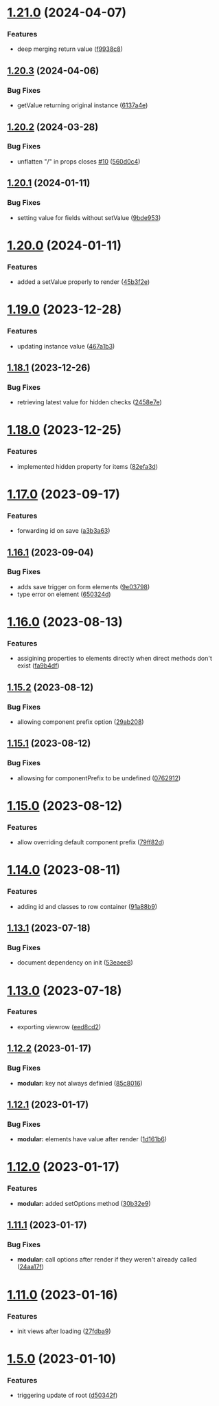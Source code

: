 # [1.21.0](https://github.com/Jaspero/modular/compare/v1.20.3...v1.21.0) (2024-04-07)


### Features

* deep merging return value ([f9938c8](https://github.com/Jaspero/modular/commit/f9938c879e6e78757455d9cc2b8bd8cb86c5ba2b))

## [1.20.3](https://github.com/Jaspero/modular/compare/v1.20.2...v1.20.3) (2024-04-06)


### Bug Fixes

* getValue returning original instance ([6137a4e](https://github.com/Jaspero/modular/commit/6137a4e3492ebc270fd5184d16ab0b3bc9fe5909))

## [1.20.2](https://github.com/Jaspero/modular/compare/v1.20.1...v1.20.2) (2024-03-28)


### Bug Fixes

* unflatten "/" in props closes [#10](https://github.com/Jaspero/modular/issues/10) ([560d0c4](https://github.com/Jaspero/modular/commit/560d0c4e93accf8d5a3f99fb704152a6312b3e38))

## [1.20.1](https://github.com/Jaspero/modular/compare/v1.20.0...v1.20.1) (2024-01-11)


### Bug Fixes

* setting value for fields without setValue ([9bde953](https://github.com/Jaspero/modular/commit/9bde953558068b42e9d4abb9f45c75e662800fbb))

# [1.20.0](https://github.com/Jaspero/modular/compare/v1.19.0...v1.20.0) (2024-01-11)


### Features

* added a setValue properly to render ([45b3f2e](https://github.com/Jaspero/modular/commit/45b3f2e528af4d5cc42dd7b9d870e4801d5d9cba))

# [1.19.0](https://github.com/Jaspero/modular/compare/v1.18.1...v1.19.0) (2023-12-28)


### Features

* updating instance value ([467a1b3](https://github.com/Jaspero/modular/commit/467a1b3322598f6040622fb4358808b0b4b3c468))

## [1.18.1](https://github.com/Jaspero/modular/compare/v1.18.0...v1.18.1) (2023-12-26)


### Bug Fixes

* retrieving latest value for hidden checks ([2458e7e](https://github.com/Jaspero/modular/commit/2458e7e9fede64917f18fe83c6605031a6eeed51))

# [1.18.0](https://github.com/Jaspero/modular/compare/v1.17.0...v1.18.0) (2023-12-25)


### Features

* implemented hidden property for items ([82efa3d](https://github.com/Jaspero/modular/commit/82efa3df46a81fe9c20b14f6ae0299b0ea859b42))

# [1.17.0](https://github.com/Jaspero/modular/compare/v1.16.1...v1.17.0) (2023-09-17)


### Features

* forwarding id on save ([a3b3a63](https://github.com/Jaspero/modular/commit/a3b3a63173fe33bdc8da3b78516191fab69a761d))

## [1.16.1](https://github.com/Jaspero/modular/compare/v1.16.0...v1.16.1) (2023-09-04)


### Bug Fixes

* adds save trigger on form elements ([9e03798](https://github.com/Jaspero/modular/commit/9e0379883f66953be69a63d34581680da808e0ea))
* type error on element ([650324d](https://github.com/Jaspero/modular/commit/650324d4313c61f6d93f4558648ee05b8fe0aae9))

# [1.16.0](https://github.com/Jaspero/modular/compare/v1.15.2...v1.16.0) (2023-08-13)


### Features

* assigining properties to elements directly when direct methods don't exist ([fa9b4df](https://github.com/Jaspero/modular/commit/fa9b4dfe7f775aebc81d8f5d2821b1d95f59ebe0))

## [1.15.2](https://github.com/Jaspero/modular/compare/v1.15.1...v1.15.2) (2023-08-12)


### Bug Fixes

* allowing component prefix option ([29ab208](https://github.com/Jaspero/modular/commit/29ab208b448eb3d0aa1990c319d5ec5a075867e8))

## [1.15.1](https://github.com/Jaspero/modular/compare/v1.15.0...v1.15.1) (2023-08-12)


### Bug Fixes

* allowsing for componentPrefix to be undefined ([0762912](https://github.com/Jaspero/modular/commit/076291229905ffc9486ca1449ae9e6eb8f9cd64d))

# [1.15.0](https://github.com/Jaspero/modular/compare/v1.14.0...v1.15.0) (2023-08-12)


### Features

* allow overriding default component prefix ([79ff82d](https://github.com/Jaspero/modular/commit/79ff82dc6c56f494d3f536477d1eee6ad1d2c79b))

# [1.14.0](https://github.com/Jaspero/modular/compare/v1.13.1...v1.14.0) (2023-08-11)


### Features

* adding id and classes to row container ([91a88b9](https://github.com/Jaspero/modular/commit/91a88b9789e57c7f53f71dde691f778572c86dbd))

## [1.13.1](https://github.com/Jaspero/modular/compare/v1.13.0...v1.13.1) (2023-07-18)


### Bug Fixes

* document dependency on init ([53eaee8](https://github.com/Jaspero/modular/commit/53eaee8e33678debe5011b72d3d6d48626569d99))

# [1.13.0](https://github.com/Jaspero/modular/compare/v1.12.2...v1.13.0) (2023-07-18)


### Features

* exporting viewrow ([eed8cd2](https://github.com/Jaspero/modular/commit/eed8cd23c4087bf4210256ee1cb44f586abf5f72))

## [1.12.2](https://github.com/Jaspero/modular/compare/v1.12.1...v1.12.2) (2023-01-17)


### Bug Fixes

* **modular:** key not always definied ([85c8016](https://github.com/Jaspero/modular/commit/85c801633bf6b6b5e5393373cbc3477f557db4d6))

## [1.12.1](https://github.com/Jaspero/modular/compare/v1.12.0...v1.12.1) (2023-01-17)


### Bug Fixes

* **modular:** elements have value after render ([1d161b6](https://github.com/Jaspero/modular/commit/1d161b6536f4684dd6f5efe9058bb44ef893592e))

# [1.12.0](https://github.com/Jaspero/modular/compare/v1.11.1...v1.12.0) (2023-01-17)


### Features

* **modular:** added setOptions method ([30b32e9](https://github.com/Jaspero/modular/commit/30b32e97cba6d5c7408080af261e6f428f9183e8))

## [1.11.1](https://github.com/Jaspero/modular/compare/v1.11.0...v1.11.1) (2023-01-17)


### Bug Fixes

* **modular:** call options after render if they weren't already called ([24aa17f](https://github.com/Jaspero/modular/commit/24aa17fe21d85163bc2bee6942dc3135a6b647a5))

# [1.11.0](https://github.com/Jaspero/modular/compare/v1.10.0...v1.11.0) (2023-01-16)


### Features

* init views after loading ([27fdba9](https://github.com/Jaspero/modular/commit/27fdba9a65e6381831a6f655ae3be35ace89b29c))

# [1.5.0](https://github.com/Jaspero/modular/compare/v1.4.0...v1.5.0) (2023-01-10)


### Features

* triggering update of root ([d50342f](https://github.com/Jaspero/modular/commit/d50342fd82a60deb0d6699923f6b85b6acc60b59))
